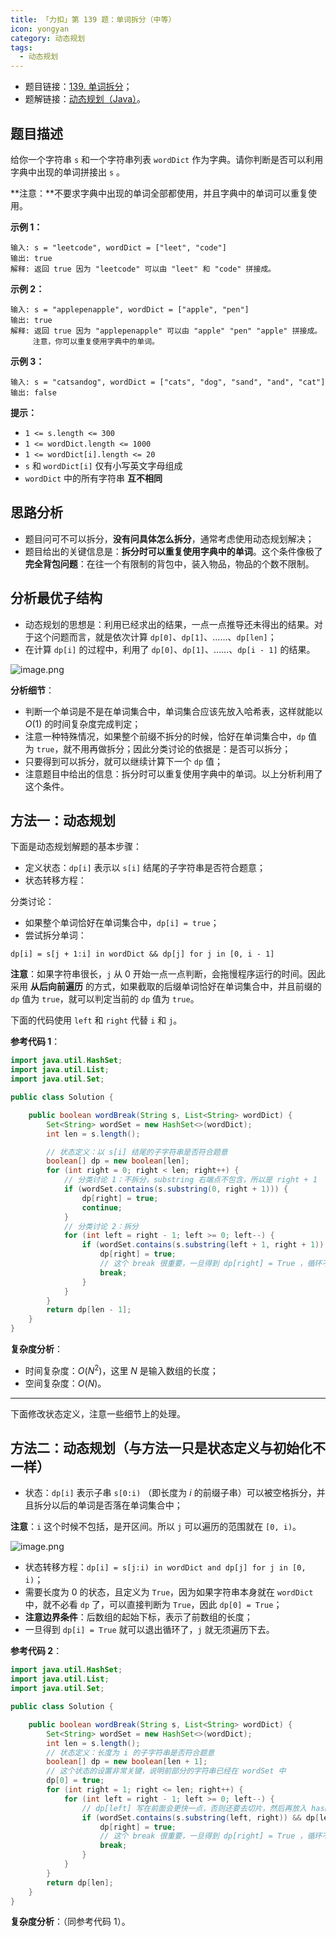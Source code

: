 ```yaml
---
title: 「力扣」第 139 题：单词拆分（中等）
icon: yongyan
category: 动态规划
tags:
  - 动态规划
---
```


+ 题目链接：[139. 单词拆分](https://leetcode-cn.com/problems/word-break/)；
+ 题解链接：[动态规划（Java）](https://leetcode-cn.com/problems/word-break/solution/dong-tai-gui-hua-python-dai-ma-by-liweiwei1419-2/)。

## 题目描述

给你一个字符串 `s` 和一个字符串列表 `wordDict` 作为字典。请你判断是否可以利用字典中出现的单词拼接出 `s` 。

**注意：**不要求字典中出现的单词全部都使用，并且字典中的单词可以重复使用。

**示例 1：**

```
输入: s = "leetcode", wordDict = ["leet", "code"]
输出: true
解释: 返回 true 因为 "leetcode" 可以由 "leet" 和 "code" 拼接成。
```

**示例 2：**

```
输入: s = "applepenapple", wordDict = ["apple", "pen"]
输出: true
解释: 返回 true 因为 "applepenapple" 可以由 "apple" "pen" "apple" 拼接成。
     注意，你可以重复使用字典中的单词。
```

**示例 3：**

```
输入: s = "catsandog", wordDict = ["cats", "dog", "sand", "and", "cat"]
输出: false
```



**提示：**

- `1 <= s.length <= 300`
- `1 <= wordDict.length <= 1000`
- `1 <= wordDict[i].length <= 20`
- `s` 和 `wordDict[i]` 仅有小写英文字母组成
- `wordDict` 中的所有字符串 **互不相同**

## 思路分析

+ 题目问可不可以拆分，**没有问具体怎么拆分**，通常考虑使用动态规划解决；
+ 题目给出的关键信息是：**拆分时可以重复使用字典中的单词**。这个条件像极了 **完全背包问题**：在往一个有限制的背包中，装入物品，物品的个数不限制。

## 分析最优子结构

+ 动态规划的思想是：利用已经求出的结果，一点一点推导还未得出的结果。对于这个问题而言，就是依次计算 `dp[0]`、`dp[1]`、……、`dp[len]`；
+ 在计算 `dp[i]` 的过程中，利用了 `dp[0]`、`dp[1]`、……、`dp[i - 1]` 的结果。


![image.png](https://pic.leetcode-cn.com/1604148066-dhONQD-image.png)

**分析细节**：

+ 判断一个单词是不是在单词集合中，单词集合应该先放入哈希表，这样就能以 $O(1)$ 的时间复杂度完成判定；
+ 注意一种特殊情况，如果整个前缀不拆分的时候，恰好在单词集合中，`dp` 值为 `true`，就不用再做拆分；因此分类讨论的依据是：是否可以拆分；
+ 只要得到可以拆分，就可以继续计算下一个 `dp` 值；
+ 注意题目中给出的信息：拆分时可以重复使用字典中的单词。以上分析利用了这个条件。

## 方法一：动态规划

下面是动态规划解题的基本步骤：

+ 定义状态：`dp[i]` 表示以 `s[i]` 结尾的子字符串是否符合题意；
+ 状态转移方程：

分类讨论：

+ 如果整个单词恰好在单词集合中，`dp[i] = true`；
+ 尝试拆分单词：

```
dp[i] = s[j + 1:i] in wordDict && dp[j] for j in [0, i - 1]
```
**注意**：如果字符串很长，`j` 从 $0$ 开始一点一点判断，会拖慢程序运行的时间。因此采用 **从后向前遍历** 的方式，如果截取的后缀单词恰好在单词集合中，并且前缀的 `dp` 值为 `true`，就可以判定当前的 `dp` 值为 `true`。

下面的代码使用 `left` 和 `right` 代替 `i` 和 `j`。

**参考代码 1**：

```Java []
import java.util.HashSet;
import java.util.List;
import java.util.Set;

public class Solution {

    public boolean wordBreak(String s, List<String> wordDict) {
        Set<String> wordSet = new HashSet<>(wordDict);
        int len = s.length();

        // 状态定义：以 s[i] 结尾的子字符串是否符合题意
        boolean[] dp = new boolean[len];
        for (int right = 0; right < len; right++) {
            // 分类讨论 1：不拆分，substring 右端点不包含，所以是 right + 1
            if (wordSet.contains(s.substring(0, right + 1))) {
                dp[right] = true;
                continue;
            }
            // 分类讨论 2：拆分
            for (int left = right - 1; left >= 0; left--) {
                if (wordSet.contains(s.substring(left + 1, right + 1)) && dp[left]) {
                    dp[right] = true;
                    // 这个 break 很重要，一旦得到 dp[right] = True ，循环不必再继续
                    break;
                }
            }
        }
        return dp[len - 1];
    }
}
```

**复杂度分析**：

+ 时间复杂度：$O(N^2)$，这里 $N$ 是输入数组的长度；
+ 空间复杂度：$O(N)$。

---

下面修改状态定义，注意一些细节上的处理。

## 方法二：动态规划（与方法一只是状态定义与初始化不一样）

+ 状态：`dp[i]` 表示子串 `s[0:i)` （即长度为 $i$ 的前缀子串）可以被空格拆分，并且拆分以后的单词是否落在单词集合中；

**注意**：`i` 这个时候不包括，是开区间。所以 `j` 可以遍历的范围就在 `[0, i)`。

![image.png](https://pic.leetcode-cn.com/1604150448-CzNRnf-image.png)


+ 状态转移方程：`dp[i] = s[j:i) in wordDict and dp[j] for j in [0, i)`；
+ 需要长度为 $0$ 的状态，且定义为 `True`，因为如果字符串本身就在 `wordDict` 中，就不必看 `dp` 了，可以直接判断为 `True`，因此 `dp[0] = True`；
+ **注意边界条件**：后数组的起始下标，表示了前数组的长度；
+ 一旦得到 `dp[i] = True` 就可以退出循环了，`j` 就无须遍历下去。

**参考代码 2**：

```Java []
import java.util.HashSet;
import java.util.List;
import java.util.Set;

public class Solution {

    public boolean wordBreak(String s, List<String> wordDict) {
        Set<String> wordSet = new HashSet<>(wordDict);
        int len = s.length();
        // 状态定义：长度为 i 的子字符串是否符合题意
        boolean[] dp = new boolean[len + 1];
        // 这个状态的设置非常关键，说明前部分的字符串已经在 wordSet 中
        dp[0] = true;
        for (int right = 1; right <= len; right++) {
            for (int left = right - 1; left >= 0; left--) {
                // dp[left] 写在前面会更快一点，否则还要去切片，然后再放入 hash 表判重
                if (wordSet.contains(s.substring(left, right)) && dp[left]) {
                    dp[right] = true;
                    // 这个 break 很重要，一旦得到 dp[right] = True ，循环不必再继续
                    break;
                }
            }
        }
        return dp[len];
    }
}
```

**复杂度分析**：（同参考代码 1）。




